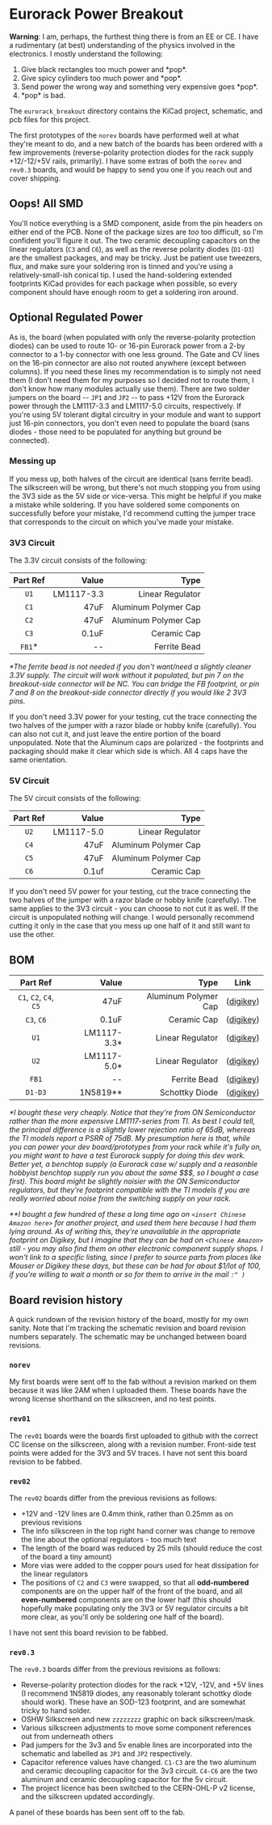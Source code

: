 # Eurorack Power Breakout

**Warning**: I am, perhaps, the furthest thing there is from an EE or CE. 
I have a rudimentary (at best) understanding of the physics involved in the electronics.
I mostly understand the following:

1. Give black rectangles too much power and \*pop\*.
2. Give spicy cylinders too much power and \*pop\*.
3. Send power the wrong way and something very expensive goes \*pop\*.
4. \*pop\* is bad.

The `eurorack_breakout` directory contains the KiCad project, schematic, and pcb files for this project.

The first prototypes of the `norev` boards have performed well at what they're meant to do, and a new batch of the boards has been ordered with a few improvements (reverse-polarity protection diodes for the rack supply +12/-12/+5V rails, primarily).
I have some extras of both the `norev` and `rev0.3` boards, and would be happy to send you one if you reach out and cover shipping.

## Oops! All SMD

You'll notice everything is a SMD component, aside from the pin headers on either end of the PCB.
None of the package sizes are _too_ too difficult, so I'm confident you'll figure it out.
The two ceramic decoupling capacitors on the linear regulators (`C3` and `C6`), as well as the reverse polarity diodes (`D1-D3`) are the smallest packages, and may be tricky.
Just be patient use tweezers, flux, and make sure your soldering iron is tinned and you're using a relatively-small-ish conical tip.
I used the hand-soldering extended footprints KiCad provides for each package when possible, so every component should have enough room to get a soldering iron around.

## Optional Regulated Power

As is, the board (when populated with only the reverse-polarity protection diodes) can be used to route 10- or 16-pin Eurorack power from a 2-by connector to a 1-by connector with one less ground. 
The Gate and CV lines on the 16-pin connector are also not routed anywhere (except between columns).
If you need these lines my recommendation is to simply not need them (I don't need them for my purposes so I decided not to route them, I don't know how many modules actually use them).
There are two solder jumpers on the board -- `JP1` and `JP2` -- to pass +12V from the Eurorack power through the LM1117-3.3 and LM1117-5.0 circuits, respectively.
If you're using 5V tolerant digital circuitry in your module and want to support just 16-pin connectors, you don't even need to populate the board (sans diodes - those need to be populated for anything but ground be connected).

### Messing up

If you mess up, both halves of the circuit are identical (sans ferrite bead).
The silkscreen will be wrong, but there's not much stopping you from using the 3V3 side as the 5V side or vice-versa.
This might be helpful if you make a mistake while soldering.
If you have soldered some components on successfully before your mistake, I'd recommend cutting the jumper trace that corresponds to the circuit on which you've made your mistake.

### 3V3 Circuit

The 3.3V circuit consists of the following:

|Part Ref|Value|Type|
|:-:|--:|--:|
|`U1`|LM1117-3.3|Linear Regulator|
|`C1`|47uF|Aluminum Polymer Cap|
|`C2`|47uF|Aluminum Polymer Cap|
|`C3`|0.1uF|Ceramic Cap|
|`FB1`\*| -- |Ferrite Bead|

_\*The ferrite bead is not needed if you don't want/need a slightly cleaner 3.3V supply._
_The circuit will work without it populated, but pin 7 on the breakout-side connector will be NC. You can bridge the FB footprint, or pin 7 and 8 on the breakout-side connector directly if you would like 2 3V3 pins._

If you don't need 3.3V power for your testing, cut the trace connecting the two halves of the jumper with a razor blade or hobby knife (carefully).
You can also not cut it, and just leave the entire portion of the board unpopulated.
Note that the Aluminum caps are polarized - the footprints and packaging should make it clear which side is which. 
All 4 caps have the same orientation.

### 5V Circuit

The 5V circuit consists of the following:

|Part Ref|Value|Type|
|:-:|--:|--:|
|`U2`|LM1117-5.0|Linear Regulator|
|`C4`|47uF|Aluminum Polymer Cap|
|`C5`|47uF|Aluminum Polymer Cap|
|`C6`|0.1uf|Ceramic Cap|

If you don't need 5V power for your testing, cut the trace connecting the two halves of the jumper with a razor blade or hobby knife (carefully).
The same applies to the 3V3 circuit - you can choose to not cut it as well. 
If the circuit is unpopulated nothing will change.
I would personally recommend cutting it only in the case that you mess up one half of it and still want to use the other.

## BOM

|Part Ref|Value|Type|Link|
|:-:|--:|--:|:-:|
|`C1`, `C2`, `C4`, `C5`|47uF|Aluminum Polymer Cap|([digikey](https://www.digikey.com/en/products/detail/kemet/A768EB476M1VLAE042/13420538))|
|`C3`, `C6`|0.1uF|Ceramic Cap|([digikey](https://www.digikey.com/en/products/detail/w-rth-elektronik/885012208087/5454754))|
|`U1`|LM1117-3.3\*|Linear Regulator|([digikey](https://www.digikey.com/en/products/detail/on-semiconductor/LM1117MPX-33NOPB/13559953))|
|`U2`|LM1117-5.0\*|Linear Regulator|([digikey](https://www.digikey.com/en/products/detail/on-semiconductor/LM1117MPX-50NOPB/13559966))|
|`FB1`| -- |Ferrite Bead|([digikey](https://www.digikey.com/en/products/detail/w-rth-elektronik/742792312/1639577))|
|`D1-D3`|1N5819\*\*|Schottky Diode|([digikey](https://www.digikey.com/en/products/detail/diodes-incorporated/1N5819HW-7-F/814970))

_\*I bought these very cheaply._
_Notice that they're from ON Semiconductor rather than the more expensive LM1117-series from TI._
_As best I could tell, the principal difference is a slightly lower rejection ratio of 65dB, whereas the TI models report a PSRR of 75dB._
_My presumption here is that, while you can power your dev board/prototypes from your rack while it's fully on, you might want to have a test Eurorack supply for doing this dev work._
_Better yet, a benchtop supply (a Eurorack case w/ supply and a reasonble hobbyist benchtop supply run you about the same $$$, so I bought a case first)._
_This board might be slightly noisier with the ON Semiconductor regulators, but they're footprint compatible with the TI models if you are really worried about noise from the switching supply on your rack._

_\*\*I bought a few hundred of these a long time ago on `<insert Chinese Amazon here>` for another project, and used them here because I had them lying around._
_As of writing this, they're unavailable in the appropriate footprint on Digikey, but I imagine that they can be had on `<Chinese Amazon>` still - you may also find them on other electronic component supply shops._
_I won't link to a specific listing, since I prefer to source parts from places like Mouser or Digikey these days, but these can be had for about $1/lot of 100, if you're willing to wait a month or so for them to arrive in the mail `:^ )`_

## Board revision history

A quick rundown of the revision history of the board, mostly for my own sanity. 
Note that I'm tracking the schematic revision and board revision numbers separately. 
The schematic may be unchanged between board revisions.

### `norev`

My first boards were sent off to the fab without a revision marked on them because it was like 2AM when I uploaded them.
These boards have the wrong license shorthand on the silkscreen, and no test points.

### `rev01`

The `rev01` boards were the boards first uploaded to github with the correct CC license on the silkscreen, along with a revision number.
Front-side test points were added for the 3V3 and 5V traces.
I have not sent this board revision to be fabbed.

### `rev02`

The `rev02` boards differ from the previous revisions as follows:

- +12V and -12V lines are 0.4mm think, rather than 0.25mm as on previous revisions
- The info silkscreen in the top right hand corner was change to remove the line about the optional regulators - too much text
- The length of the board was reduced by 25 mils (should reduce the cost of the board a tiny amount)
- More vias were added to the copper pours used for heat dissipation for the linear regulators
- The positions of `C2` and `C3` were swapped, so that all **odd-numbered** components are on the upper half of the front of the board, and all **even-numbered** components are on the lower half (this should hopefully make populating only the 3V3 or 5V regulator circuits a bit more clear, as you'll only be soldering one half of the board).

I have not sent this board revision to be fabbed.

### `rev0.3`

The `rev0.3` boards differ from the previous revisions as follows:

- Reverse-polarity protection diodes for the rack +12V, -12V, and +5V lines (I recommend 1N5819 diodes, any reasonably tolerant schottky diode should work). These have an SOD-123 footprint, and are somewhat tricky to hand solder.
- OSHW Silkscreen and new `zzzzzzzz` graphic on back silkscreen/mask.
- Various silkscreen adjustments to move some component references out from underneath others
- Pad jumpers for the 3v3 and 5v enable lines are incorporated into the schematic and labelled as `JP1` and `JP2` respectively.
- Capacitor reference values have changed. `C1-C3` are the two aluminum and ceramic decoupling capacitor for the 3v3 circuit. `C4-C6` are the two aluminum and ceramic decoupling capacitor for the 5v circuit.
- The project licence has been switched to the CERN-OHL-P v2 license, and the silkscreen updated accordingly.

A panel of these boards has been sent off to the fab.
